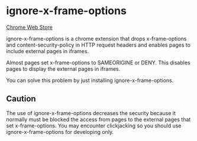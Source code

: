 # ignore-x-frame-options

[Chrome Web Store](https://chrome.google.com/webstore/detail/ignore-x-frame-options/ammjifkhlacaphegobaekhnapdjmeclo)

ignore-x-frame-options is a chrome extension that drops x-frame-options and content-security-policy in HTTP request headers and enables pages to include external pages in iframes.

Almost pages set x-frame-options to SAMEORIGINE or DENY.
This disables pages to display the external pages in iframes.

You can solve this problem by just installing ignore-x-frame-options.

## Caution
The use of ignore-x-frame-options decreases the security because it normally must be blocked the access from pages to the external pages that set x-frame-options.
You may encounter clickjacking so you should use ignore-x-frame-options for developing only.
